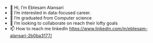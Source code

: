 - 👋 Hi, I’m Ebtesam Alansari
- 👀 I’m interested in data-focused career.
- 🌱 I’m graduated from Computer science 
- 💞️ I’m looking to collaborate on reach their lofty goals
- 📫 How to reach me linkedIn https://www.linkedin.com/in/ebtesam-alansari-2b0ba3177/

<!---
eabsoma/eabsoma is a ✨ special ✨ repository because its `README.md` (this file) appears on your GitHub profile.
You can click the Preview link to take a look at your changes.
--->
